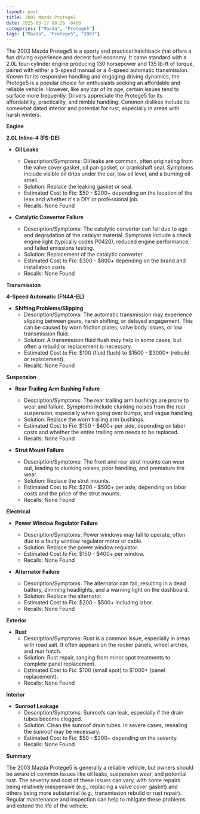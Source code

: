 ```yaml
---
layout: post
title: 2003 Mazda Protege5
date: 2025-03-17 08:26 -0400
categories: ["Mazda", "Protege5"]
tags: ["Mazda", "Protege5", "2003"]
---
```

The 2003 Mazda Protege5 is a sporty and practical hatchback that offers a fun driving experience and decent fuel economy. It came standard with a 2.0L four-cylinder engine producing 130 horsepower and 135 lb-ft of torque, paired with either a 5-speed manual or a 4-speed automatic transmission. Known for its responsive handling and engaging driving dynamics, the Protege5 is a popular choice for enthusiasts seeking an affordable and reliable vehicle. However, like any car of its age, certain issues tend to surface more frequently. Drivers appreciate the Protege5 for its affordability, practicality, and nimble handling. Common dislikes include its somewhat dated interior and potential for rust, especially in areas with harsh winters.

**Engine**

**2.0L Inline-4 (FS-DE)**

*   **Oil Leaks**
    *   Description/Symptoms: Oil leaks are common, often originating from the valve cover gasket, oil pan gasket, or crankshaft seal. Symptoms include visible oil drips under the car, low oil level, and a burning oil smell.
    *   Solution: Replace the leaking gasket or seal.
    *   Estimated Cost to Fix: $50 - $200+ depending on the location of the leak and whether it's a DIY or professional job.
    *   Recalls: None Found

*   **Catalytic Converter Failure**
    *   Description/Symptoms: The catalytic converter can fail due to age and degradation of the catalyst material. Symptoms include a check engine light (typically codes P0420), reduced engine performance, and failed emissions testing.
    *   Solution: Replacement of the catalytic converter.
    *   Estimated Cost to Fix: $300 - $800+ depending on the brand and installation costs.
    *   Recalls: None Found

**Transmission**

**4-Speed Automatic (FN4A-EL)**

*   **Shifting Problems/Slipping**
    *   Description/Symptoms: The automatic transmission may experience slipping between gears, harsh shifting, or delayed engagement. This can be caused by worn friction plates, valve body issues, or low transmission fluid.
    *   Solution: A transmission fluid flush *may* help in some cases, but often a rebuild or replacement is necessary.
    *   Estimated Cost to Fix: $100 (fluid flush) to $1500 - $3000+ (rebuild or replacement).
    *   Recalls: None Found

**Suspension**

*   **Rear Trailing Arm Bushing Failure**
    *   Description/Symptoms: The rear trailing arm bushings are prone to wear and failure. Symptoms include clunking noises from the rear suspension, especially when going over bumps, and vague handling.
    *   Solution: Replace the worn trailing arm bushings.
    *   Estimated Cost to Fix: $150 - $400+ per side, depending on labor costs and whether the entire trailing arm needs to be replaced.
    *   Recalls: None Found

*   **Strut Mount Failure**
    *   Description/Symptoms: The front and rear strut mounts can wear out, leading to clunking noises, poor handling, and premature tire wear.
    *   Solution: Replace the strut mounts.
    *   Estimated Cost to Fix: $200 - $500+ per axle, depending on labor costs and the price of the strut mounts.
    *   Recalls: None Found

**Electrical**

*   **Power Window Regulator Failure**
    *   Description/Symptoms: Power windows may fail to operate, often due to a faulty window regulator motor or cable.
    *   Solution: Replace the power window regulator.
    *   Estimated Cost to Fix: $150 - $400+ per window.
    *   Recalls: None Found

*   **Alternator Failure**
    *   Description/Symptoms: The alternator can fail, resulting in a dead battery, dimming headlights, and a warning light on the dashboard.
    *   Solution: Replace the alternator.
    *   Estimated Cost to Fix: $200 - $500+ including labor.
    *   Recalls: None Found

**Exterior**

*   **Rust**
    *   Description/Symptoms: Rust is a common issue, especially in areas with road salt. It often appears on the rocker panels, wheel arches, and rear hatch.
    *   Solution: Rust repair, ranging from minor spot treatments to complete panel replacement.
    *   Estimated Cost to Fix: $100 (small spot) to $1000+ (panel replacement).
    *   Recalls: None Found

**Interior**

*   **Sunroof Leakage**
    *   Description/Symptoms: Sunroofs can leak, especially if the drain tubes become clogged.
    *   Solution: Clean the sunroof drain tubes. In severe cases, resealing the sunroof may be necessary.
    *   Estimated Cost to Fix: $50 - $200+ depending on the severity.
    *   Recalls: None Found

**Summary**

The 2003 Mazda Protege5 is generally a reliable vehicle, but owners should be aware of common issues like oil leaks, suspension wear, and potential rust. The severity and cost of these issues can vary, with some repairs being relatively inexpensive (e.g., replacing a valve cover gasket) and others being more substantial (e.g., transmission rebuild or rust repair). Regular maintenance and inspection can help to mitigate these problems and extend the life of the vehicle.

